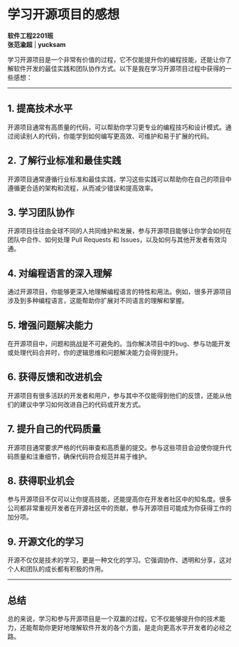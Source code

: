 

# 学习开源项目的感想
**软件工程2201班**  
**张范渝超** | **yucksam**

学习开源项目是一个非常有价值的过程，它不仅能提升你的编程技能，还能让你了解软件开发的最佳实践和团队协作方式。以下是我在学习开源项目过程中获得的一些感想：

---

## 1. 提高技术水平
开源项目通常有高质量的代码，可以帮助你学习更专业的编程技巧和设计模式。通过阅读别人的代码，你能学到如何编写更高效、可维护和易于扩展的代码。

## 2. 了解行业标准和最佳实践
开源项目通常遵循行业标准和最佳实践，学习这些实践可以帮助你在自己的项目中遵循更合适的架构和流程，从而减少错误和提高效率。

## 3. 学习团队协作
开源项目往往由全球不同的人共同维护和发展，参与开源项目能够让你学会如何在团队中合作、如何处理 Pull Requests 和 Issues，以及如何与其他开发者有效沟通。

## 4. 对编程语言的深入理解
通过开源项目，你能够更深入地理解编程语言的特性和用法。例如，很多开源项目涉及到多种编程语言，这能帮助你扩展对不同语言的理解和掌握。

## 5. 增强问题解决能力
在开源项目中，问题和挑战是不可避免的。当你解决项目中的bug、参与功能开发或处理代码合并时，你的逻辑思维和问题解决能力会得到提升。

## 6. 获得反馈和改进机会
开源项目有很多活跃的开发者和用户，参与其中不仅能得到他们的反馈，还能从他们的建议中学习如何改进自己的代码或开发方式。

## 7. 提升自己的代码质量
开源项目通常要求严格的代码审查和高质量的提交。参与这些项目会迫使你提升代码质量和注重细节，确保代码符合规范并易于维护。

## 8. 获得职业机会
参与开源项目不仅可以让你提高技能，还能提高你在开发者社区中的知名度。很多公司都非常重视开发者在开源社区中的贡献，参与开源项目可能成为你获得工作的加分项。

## 9. 开源文化的学习
开源不仅仅是技术的学习，更是一种文化的学习。它强调协作、透明和分享，这对个人和团队的成长都有积极的作用。

---

## 总结
总的来说，学习和参与开源项目是一个双赢的过程，它不仅能够提升你的技术能力，还能帮助你更好地理解软件开发的各个方面，是走向更高水平开发者的必经之路。

